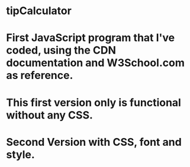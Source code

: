 # tipCalculator
# First JavaScript program that I've coded, using the CDN documentation and W3School.com as reference. 
# This first version only is functional without any CSS.
# Second Version with CSS, font and style.
